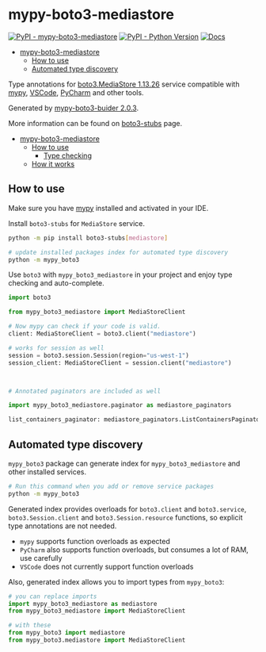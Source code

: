 # mypy-boto3-mediastore

[![PyPI - mypy-boto3-mediastore](https://img.shields.io/pypi/v/mypy-boto3-mediastore.svg?color=blue)](https://pypi.org/project/mypy-boto3-mediastore)
[![PyPI - Python Version](https://img.shields.io/pypi/pyversions/mypy-boto3-mediastore.svg?color=blue)](https://pypi.org/project/mypy-boto3-mediastore)
[![Docs](https://img.shields.io/readthedocs/mypy-boto3-builder.svg?color=blue)](https://mypy-boto3-builder.readthedocs.io/)

- [mypy-boto3-mediastore](#mypy-boto3-mediastore)
  - [How to use](#how-to-use)
  - [Automated type discovery](#automated-type-discovery)


Type annotations for
[boto3.MediaStore 1.13.26](https://boto3.amazonaws.com/v1/documentation/api/1.13.26/reference/services/mediastore.html#MediaStore) service
compatible with [mypy](https://github.com/python/mypy), [VSCode](https://code.visualstudio.com/),
[PyCharm](https://www.jetbrains.com/pycharm/) and other tools.

Generated by [mypy-boto3-buider 2.0.3](https://github.com/vemel/mypy_boto3_builder).

More information can be found on [boto3-stubs](https://pypi.org/project/boto3-stubs/) page.

- [mypy-boto3-mediastore](#mypy-boto3-mediastore)
  - [How to use](#how-to-use)
    - [Type checking](#type-checking)
  - [How it works](#how-it-works)

## How to use

Make sure you have [mypy](https://github.com/python/mypy) installed and activated in your IDE.

Install `boto3-stubs` for `MediaStore` service.

```bash
python -m pip install boto3-stubs[mediastore]

# update installed packages index for automated type discovery
python -m mypy_boto3
```

Use `boto3` with `mypy_boto3_mediastore` in your project and enjoy type checking and auto-complete.

```python
import boto3

from mypy_boto3_mediastore import MediaStoreClient

# Now mypy can check if your code is valid.
client: MediaStoreClient = boto3.client("mediastore")

# works for session as well
session = boto3.session.Session(region="us-west-1")
session_client: MediaStoreClient = session.client("mediastore")



# Annotated paginators are included as well

import mypy_boto3_mediastore.paginator as mediastore_paginators

list_containers_paginator: mediastore_paginators.ListContainersPaginator = client.get_paginator("list_containers")
```

## Automated type discovery

`mypy_boto3` package can generate index for `mypy_boto3_mediastore` and other installed services.

```bash
# Run this command when you add or remove service packages
python -m mypy_boto3
```

Generated index provides overloads for `boto3.client` and `boto3.service`,
`boto3.Session.client` and `boto3.Session.resource` functions,
so explicit type annotations are not needed.

- `mypy` supports function overloads as expected
- `PyCharm` also supports function overloads, but consumes a lot of RAM, use carefully
- `VSCode` does not currently support function overloads

Also, generated index allows you to import types from `mypy_boto3`:

```python
# you can replace imports
import mypy_boto3_mediastore as mediastore
from mypy_boto3_mediastore import MediaStoreClient

# with these
from mypy_boto3 import mediastore
from mypy_boto3.mediastore import MediaStoreClient
```